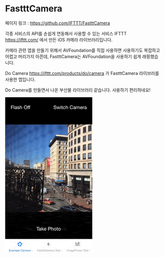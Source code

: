 # FastttCamera

페이지 링크 : https://github.com/IFTTT/FastttCamera

각종 서비스의 API를 손쉽게 연동해서 사용할 수 있는 서비스 IFTTT https://ifttt.com/ 에서 만든 iOS 카메라 라이브러리입니다. 

카메라 관련 앱을 만들기 위해서 AVFoundation를 직접 사용하면 사용하기도 복잡하고 어렵고 머리가지 아픈데, FastttCamera는 AVFoundation을 사용하기 쉽게 래핑했습니다. 

Do Camera https://ifttt.com/products/do/camera 가 FastttCamera 라이브러를 사용한 앱입니다.

Do Camera를 만들면서 나온 부산물 라이브러리 같습니다. 사용하기 편리하네요! 

![이미지](img/005$19.gif)
